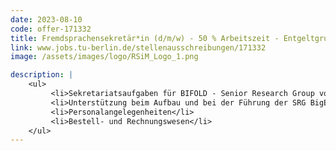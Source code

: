 ```yaml
---
date: 2023-08-10
code: offer-171332
title: Fremd­spra­chen­se­kre­tär*in (d/m/w) - 50 % Arbeits­zeit - Ent­gelt­gruppe 7 TV-L Ber­li­ner Hoch­schu­len
link: www.jobs.tu-berlin.de/stellenausschreibungen/171332
image: /assets/images/logo/RSiM_Logo_1.png

description: |
    <ul>
         <li>Sekre­ta­ri­ats­auf­ga­ben für BIFOLD - Senior Rese­arch Group von Pro­fes­so­rin Demir</li>
         <li>Unter­stüt­zung beim Auf­bau und bei der Füh­rung der SRG BigE­arth</li>
         <li>Per­so­nal­an­ge­le­gen­hei­ten</li>
         <li>Bestell- und Rech­nungs­we­sen</li>
    </ul>
---
```

